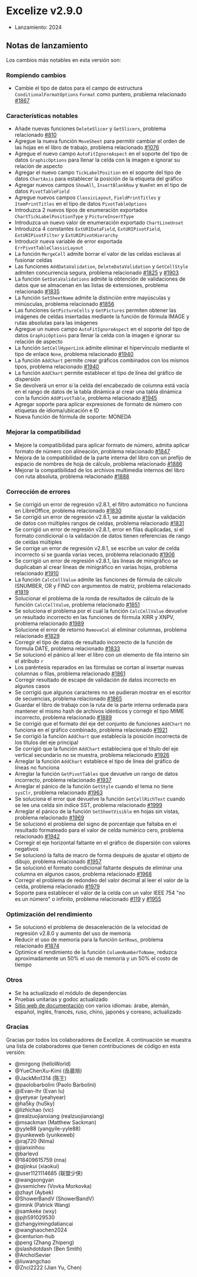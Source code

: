 # Excelize v2.9.0

* Lanzamiento: 2024

## Notas de lanzamiento

Los cambios más notables en esta versión son:

### Rompiendo cambios

* Cambie el tipo de datos para el campo de estructura `ConditionalFormatOptions` `Format` como puntero, problema relacionado [#1867](https://github.com/xuri/excelize/issues/1867)

### Características notables

* Añade nuevas funciones `DeleteSlicer` y `GetSlicers`, problema relacionado [#810](https://github.com/xuri/excelize/issues/810)
* Agregue la nueva función `MoveSheet` para permitir cambiar el orden de las hojas en el libro de trabajo, problema relacionado [#1076](https://github.com/xuri/excelize/issues/1076)
* Agregue el nuevo campo `AutoFitIgnoreAspect` en el soporte del tipo de datos `GraphicOptions` para llenar la celda con la imagen e ignorar su relación de aspecto
* Agregar el nuevo campo `TickLabelPosition` en el soporte del tipo de datos `ChartAxis` para establecer la posición de la etiqueta del gráfico
* Agregar nuevos campos `ShowAll`, `InsertBlankRow` y `NumFmt` en el tipo de datos `PivotTableField`
* Agregue nuevos campos `ClassicLayout`, `FieldPrintTitles` y `ItemPrintTitles` en el tipo de datos `PivotTableOptions`
* Introduzca 2 nuevos tipos de enumeración exportados `ChartTickLabelPositionType` y `PictureInsertType`
* Introduzca un nuevo valor de enumeración exportado `ChartLineUnset`
* Introduzca 4 constantes `ExtURIDataField`, `ExtURIPivotField`, `ExtURIPivotFilter` y `ExtURIPivotHierarchy`
* Introducir nueva variable de error exportada `ErrPivotTableClassicLayout`
* La función `MergeCell` admite borrar el valor de las celdas esclavas al fusionar celdas
* Las funciones `AddDataValidation`, `DeleteDataValidation` y `GetCellStyle` admiten concurrencia segura, problema relacionado [#1825](https://github.com/xuri/excelize/issues/1825) y [#1903](https://github.com/xuri/excelize/issues/1903)
* La función `GetDataValidations` admite la obtención de validaciones de datos que se almacenan en las listas de extensiones, problema relacionado [#1835](https://github.com/xuri/excelize/issues/1835)
* La función `SetSheetName` admite la distinción entre mayúsculas y minúsculas, problema relacionado [#1856](https://github.com/xuri/excelize/issues/1856)
* Las funciones `GetPictureCells` y `GetPictures` permiten obtener las imágenes de celdas insertadas mediante la función de fórmula IMAGE y rutas absolutas para las imágenes
* Agregue un nuevo campo `AutoFitIgnoreAspect` en el soporte del tipo de datos `GraphicOptions` para llenar la celda con la imagen e ignorar su relación de aspecto
* La función `SetCellHyperLink` admite eliminar el hipervínculo mediante el tipo de enlace `None`, problema relacionado [#1940](https://github.com/xuri/excelize/issues/1940)
* La función `AddChart` permite crear gráficos combinados con los mismos tipos, problema relacionado [#1940](https://github.com/xuri/excelize/issues/1940)
* La función `AddChart` permite establecer el tipo de línea del gráfico de dispersión
* Se devolverá un error si la celda del encabezado de columna está vacía en el rango de datos de la tabla dinámica al crear una tabla dinámica con la función `AddPivotTable`, problema relacionado [#1945](https://github.com/xuri/excelize/issues/1945)
* Agregar soporte para aplicar expresiones de formato de número con etiquetas de idioma/ubicación e ID
* Nueva función de fórmula de soporte: MONEDA

### Mejorar la compatibilidad

* Mejore la compatibilidad para aplicar formato de número, admita aplicar formato de número con alineación, problema relacionado [#1847](https://github.com/xuri/excelize/issues/1847)
* Mejora de la compatibilidad de la parte interna del libro con un prefijo de espacio de nombres de hoja de cálculo, problema relacionado [#1886](https://github.com/xuri/excelize/issues/1886)
* Mejorar la compatibilidad de los archivos multimedia internos del libro con ruta absoluta, problema relacionado [#1888](https://github.com/xuri/excelize/issues/1888)

### Corrección de errores

* Se corrigió un error de regresión v2.8.1, el filtro automático no funciona en LibreOffice, problema relacionado [#1830](https://github.com/xuri/excelize/issues/1830)
* Se corrigió un error de regresión v2.8.1, se admite ajustar la validación de datos con múltiples rangos de celdas, problema relacionado [#1831](https://github.com/xuri/excelize/issues/1831)
* Se corrigió un error de regresión v2.8.1, error en filas duplicadas, si el formato condicional o la validación de datos tienen referencias de rango de celdas múltiples
* Se corrige un error de regresión v2.8.1, se escribe un valor de celda incorrecto si se guarda varias veces, problema relacionado [#1906](https://github.com/xuri/excelize/issues/1906)
* Se corrigió un error de regresión v2.8.1, las líneas de minigráfico se duplicaban al crear líneas de minigráfico en varias hojas, problema relacionado [#1910](https://github.com/xuri/excelize/issues/1910)
* La función `CalcCellValue` admite las funciones de fórmula de cálculo ISNUMBER, OR y FIND con argumentos de matriz, problema relacionado [#1819](https://github.com/xuri/excelize/issues/1819)
* Solucionar el problema de la ronda de resultados de cálculo de la función `CalcCellValue`, problema relacionado [#1851](https://github.com/xuri/excelize/issues/1851)
* Se soluciona el problema por el cual la función `CalcCellValue` devuelve un resultado incorrecto en las funciones de fórmula XIRR y XNPV, problema relacionado [#1989](https://github.com/xuri/excelize/issues/1989)
* Solucione el error de retorno `RemoveCol` al eliminar columnas, problema relacionado [#1829](https://github.com/xuri/excelize/issues/1829)
* Corregir el tipo de datos de resultado incorrecto de la función de fórmula DATE, problema relacionado [#1833](https://github.com/xuri/excelize/issues/1833)
* Se solucionó el pánico al leer el libro con un elemento de fila interno sin el atributo `r`
* Los paréntesis reparados en las fórmulas se cortan al insertar nuevas columnas o filas, problema relacionado [#1861](https://github.com/xuri/excelize/issues/1861)
* Corregir resultado de escape de validación de datos incorrecto en algunos casos
* Se corrigió que algunos caracteres no se pudieran mostrar en el escritor de secuencias, problema relacionado [#1865](https://github.com/xuri/excelize/issues/1865)
* Guardar el libro de trabajo con la ruta de la parte interna ordenada para mantener el mismo hash de archivos idénticos y corregir el tipo MIME incorrecto, problema relacionado [#1889](https://github.com/xuri/excelize/issues/1889)
* Se corrigió que el formato del eje del conjunto de funciones `AddChart` no funciona en el gráfico combinado, problema relacionado [#1921](https://github.com/xuri/excelize/issues/1921)
* Se corrigió la función `AddChart` que establecía la posición incorrecta de los títulos del eje principal
* Se corrigió que la función `AddChart` estableciera que el título del eje vertical secundario no se muestra, problema relacionado [#1926](https://github.com/xuri/excelize/issues/1926)
* Arreglar la función `AddChart` establece el tipo de línea del gráfico de líneas no funciona
* Arreglar la función `GetPivotTables` que devuelve un rango de datos incorrecto, problema relacionado [#1937](https://github.com/xuri/excelize/issues/1937)
* Arreglar el pánico de la función `GetStyle` cuando el tema no tiene `sysClr`, problema relacionado [#1963](https://github.com/xuri/excelize/issues/1963)
* Se soluciona el error que devuelve la función `GetCellRichText` cuando se lee una celda sin índice SST, problema relacionado [#1999](https://github.com/xuri/excelize/issues/1999)
* Arreglar el pánico de la función `SetSheetVisible` en hojas sin vistas, problema relacionado [#1969](https://github.com/xuri/excelize/issues/1969)
* Se solucionó el problema del signo de porcentaje que faltaba en el resultado formateado para el valor de celda numérico cero, problema relacionado [#1942](https://github.com/xuri/excelize/issues/1942)
* Corregir el eje horizontal faltante en el gráfico de dispersión con valores negativos
* Se solucionó la falta de macro de forma después de ajustar el objeto de dibujo, problema relacionado [#1957](https://github.com/xuri/excelize/issues/1957)
* Se solucionó el formato condicional faltante después de eliminar una columna en algunos casos, problema relacionado [#1968](https://github.com/xuri/excelize/issues/1968)
* Corregir el problema de redondeo del valor decimal al leer el valor de la celda, problema relacionado [#1979](https://github.com/xuri/excelize/issues/1979)
* Soporte para establecer el valor de la celda con un valor IEEE 754 "no es un número" o infinito, problema relacionado [#119](https://github.com/xuri/excelize/issues/119) y [#1955](https://github.com/xuri/excelize/issues/1955)

### Optimización del rendimiento

* Se solucionó el problema de desaceleración de la velocidad de regresión v2.8.0 y aumento del uso de memoria
* Reducir el uso de memoria para la función `GetRows`, problema relacionado [#1874](https://github.com/xuri/excelize/issues/1874)
* Optimice el rendimiento de la función `ColumnNumberToName`, reduzca aproximadamente un 50% el uso de memoria y un 50% el costo de tiempo

### Otros

* Se ha actualizado el módulo de dependencias
* Pruebas unitarias y godoc actualizado
* [Sitio web de documentación](https://xuri.me/excelize) con varios idiomas: árabe, alemán, español, inglés, francés, ruso, chino, japonés y coreano, actualizado

### Gracias

Gracias por todos los colaboradores de Excelize. A continuación se muestra una lista de colaboradores que tienen contribuciones de código en esta versión:

* @mirgong (helloWorld)
* @YueChenXu-Kimi (岳晨旭)
* @JackMin1314 (陈王)
* @paolobarbolini (Paolo Barbolini)
* @iEvan-lhr (Evan lu)
* @yetyear (yeahyear)
* @ha5ky (hu5ky)
* @lizhichao (vic)
* @realzuojianxiang (realzuojianxiang)
* @msackman (Matthew Sackman)
* @yyle88 (yangyile-yyle88)
* @yunkeweb (yunkeweb)
* @iraj720 (Nima)
* @jianxinhou
* @barlevd
* @18409615759 (nna)
* @qijinkui (xiaokui)
* @user1121114685 (联盟少侠)
* @wangsongyan
* @vsemichev (Vovka Morkovka)
* @zhayt (Aybek)
* @ShowerBandV (ShowerBandV)
* @imink (Patrick Wang)
* @samkeke (wxy)
* @pjh591029530
* @zhangyimingdatiancai
* @wanghaochen2024
* @centurion-hub
* @peng (Zhang Zhipeng)
* @slashdotdash (Ben Smith)
* @ArcholSevier
* @liuwangchao
* @Zncl2222 (Jian Yu, Chen)
